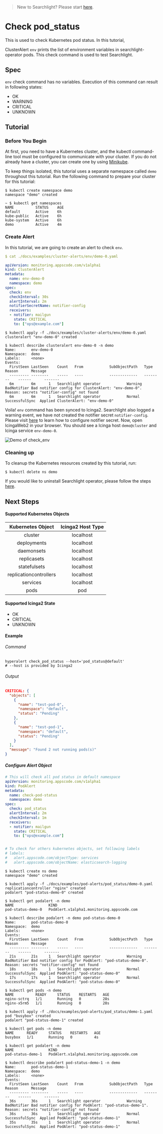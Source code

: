 > New to Searchlight? Please start [here](/docs/tutorials/README.md).

# Check pod_status

This is used to check Kubernetes pod status.
In this tutorial,

ClusterAlert `env` prints the list of environment variables in searchlight-operator pods. This check command is used to test Searchlight.


## Spec
`env` check command has no variables. Execution of this command can result in following states:
- OK
- WARNING
- CRITICAL
- UNKNOWN


## Tutorial

### Before You Begin
At first, you need to have a Kubernetes cluster, and the kubectl command-line tool must be configured to communicate with your cluster. If you do not already have a cluster, you can create one by using [Minikube](https://github.com/kubernetes/minikube).

To keep things isolated, this tutorial uses a separate namespace called `demo` throughout this tutorial. Run the following command to prepare your cluster for this tutorial:

```console
$ kubectl create namespace demo
namespace "demo" created

~ $ kubectl get namespaces
NAME          STATUS    AGE
default       Active    6h
kube-public   Active    6h
kube-system   Active    6h
demo          Active    4m
```

### Create Alert
In this tutorial, we are going to create an alert to check `env`.
```yaml
$ cat ./docs/examples/cluster-alerts/env/demo-0.yaml

apiVersion: monitoring.appscode.com/v1alpha1
kind: ClusterAlert
metadata:
  name: env-demo-0
  namespace: demo
spec:
  check: env
  checkInterval: 30s
  alertInterval: 2m
  notifierSecretName: notifier-config
  receivers:
  - notifier: mailgun
    state: CRITICAL
    to: ["ops@example.com"]
```
```console
$ kubectl apply -f ./docs/examples/cluster-alerts/env/demo-0.yaml 
clusteralert "env-demo-0" created

$ kubectl describe clusteralert env-demo-0 -n demo
Name:		env-demo-0
Namespace:	demo
Labels:		<none>
Events:
  FirstSeen	LastSeen	Count	From			SubObjectPath	Type		Reason		Message
  ---------	--------	-----	----			-------------	--------	------		-------
  6m		6m		1	Searchlight operator			Warning		BadNotifier	Bad notifier config for ClusterAlert: "env-demo-0". Reason: secrets "notifier-config" not found
  6m		6m		1	Searchlight operator			Normal		SuccessfulSync	Applied ClusterAlert: "env-demo-0"
```

Voila! `env` command has been synced to Icinga2. Searchlight also logged a warning event, we have not created the notifier secret `notifier-config`. Please visit [here](/docs/tutorials/notifiers.md) to learn how to configure notifier secret. Now, open IcingaWeb2 in your browser. You should see a Icinga host `demo@cluster` and Icinga service `env-demo-0`.

![Demo of check_env](/docs/images/cluster-alerts/env/demo-0.gif)

### Cleaning up
To cleanup the Kubernetes resources created by this tutorial, run:
```console
$ kubectl delete ns demo
```

If you would like to uninstall Searchlight operator, please follow the steps [here](/docs/uninstall.md).


## Next Steps


#### Supported Kubernetes Objects

| Kubernetes Object      | Icinga2 Host Type |
| :---:                  | :---:             |
| cluster                | localhost         |
| deployments            | localhost         |
| daemonsets             | localhost         |
| replicasets            | localhost         |
| statefulsets           | localhost         |
| replicationcontrollers | localhost         |
| services               | localhost         |
| pods                   | pod               |

#### Supported Icinga2 State

* OK
* CRITICAL
* UNKNOWN

#### Example
###### Command
```console
hyperalert check_pod_status --host='pod_status@default'
# --host is provided by Icinga2
```
###### Output
```json
CRITICAL: {
  "objects": [
    {
      "name": "test-pod-0",
      "namespace": "default",
      "status": "Pending"
    },
    {
      "name": "test-pod-1",
      "namespace": "default",
      "status": "Pending"
    }
  ],
  "message": "Found 2 not running pods(s)"
}
```

##### Configure Alert Object
```yaml
# This will check all pod status in default namespace
apiVersion: monitoring.appscode.com/v1alpha1
kind: PodAlert
metadata:
  name: check-pod-status
  namespace: demo
spec:
  check: pod_status
  alertInterval: 2m
  checkInterval: 1m
  receivers:
  - notifier: mailgun
    state: CRITICAL
    to: ["ops@example.com"]


# To check for others kubernetes objects, set following labels
# labels:
#   alert.appscode.com/objectType: services
#   alert.appscode.com/objectName: elasticsearch-logging
```



```console
$ kubectl create ns demo
namespace "demo" created

$ kubectl apply -f ./docs/examples/pod-alerts/pod_status/demo-0.yaml 
replicationcontroller "nginx" created
podalert "pod-status-demo-0" created

$ kubectl get podalert -n demo
NAME                KIND
pod-status-demo-0   PodAlert.v1alpha1.monitoring.appscode.com

$ kubectl describe podalert -n demo pod-status-demo-0
Name:		pod-status-demo-0
Namespace:	demo
Labels:		<none>
Events:
  FirstSeen	LastSeen	Count	From			SubObjectPath	Type		Reason		Message
  ---------	--------	-----	----			-------------	--------	------		-------
  21s		21s		1	Searchlight operator			Warning		BadNotifier	Bad notifier config for PodAlert: "pod-status-demo-0". Reason: secrets "notifier-config" not found
  18s		18s		1	Searchlight operator			Normal		SuccessfulSync	Applied PodAlert: "pod-status-demo-0"
  17s		17s		1	Searchlight operator			Normal		SuccessfulSync	Applied PodAlert: "pod-status-demo-0"

$ kubectl get pods -n demo
NAME          READY     STATUS    RESTARTS   AGE
nginx-sctrq   1/1       Running   0          28s
nginx-x5rm5   1/1       Running   0          28s
```


```console
$ kubectl apply -f ./docs/examples/pod-alerts/pod_status/demo-1.yaml
pod "busybox" created
podalert "pod-status-demo-1" created

$ kubectl get pods -n demo
NAME      READY     STATUS    RESTARTS   AGE
busybox   1/1       Running   0          4s

$ kubectl get podalert -n demo
NAME                KIND
pod-status-demo-1   PodAlert.v1alpha1.monitoring.appscode.com

$ kubectl describe podalert pod-status-demo-1 -n demo
Name:		pod-status-demo-1
Namespace:	demo
Labels:		<none>
Events:
  FirstSeen	LastSeen	Count	From			SubObjectPath	Type		Reason		Message
  ---------	--------	-----	----			-------------	--------	------		-------
  36s		36s		1	Searchlight operator			Warning		BadNotifier	Bad notifier config for PodAlert: "pod-status-demo-1". Reason: secrets "notifier-config" not found
  36s		36s		1	Searchlight operator			Normal		SuccessfulSync	Applied PodAlert: "pod-status-demo-1"
  35s		35s		1	Searchlight operator			Normal		SuccessfulSync	Applied PodAlert: "pod-status-demo-1"
```
